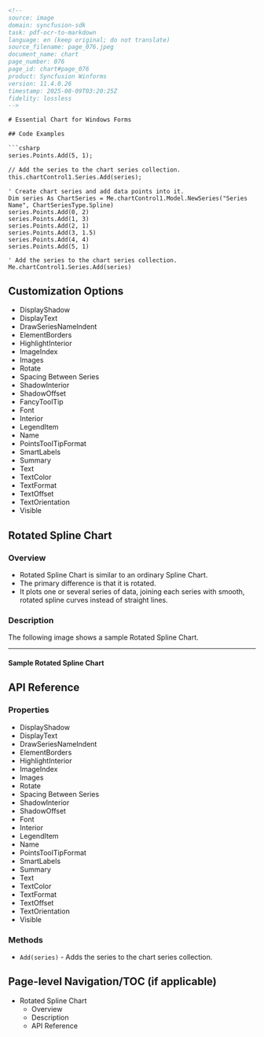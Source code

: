 ```html
<!-- 
source: image
domain: syncfusion-sdk
task: pdf-ocr-to-markdown
language: en (keep original; do not translate)
source_filename: page_076.jpeg
document_name: chart
page_number: 076
page_id: chart#page_076
product: Syncfusion Winforms
version: 11.4.0.26
timestamp: 2025-08-09T03:20:25Z
fidelity: lossless
-->

# Essential Chart for Windows Forms

## Code Examples

```csharp
series.Points.Add(5, 1);

// Add the series to the chart series collection.
this.chartControl1.Series.Add(series);
```

```vbnet
' Create chart series and add data points into it.
Dim series As ChartSeries = Me.chartControl1.Model.NewSeries("Series Name", ChartSeriesType.Spline)
series.Points.Add(0, 2)
series.Points.Add(1, 3)
series.Points.Add(2, 1)
series.Points.Add(3, 1.5)
series.Points.Add(4, 4)
series.Points.Add(5, 1)

' Add the series to the chart series collection.
Me.chartControl1.Series.Add(series)
```

## Customization Options

- DisplayShadow
- DisplayText
- DrawSeriesNameIndent
- ElementBorders
- HighlightInterior
- ImageIndex
- Images
- Rotate
- Spacing Between Series
- ShadowInterior
- ShadowOffset
- FancyToolTip
- Font
- Interior
- LegendItem
- Name
- PointsToolTipFormat
- SmartLabels
- Summary
- Text
- TextColor
- TextFormat
- TextOffset
- TextOrientation
- Visible

## Rotated Spline Chart

### Overview

- Rotated Spline Chart is similar to an ordinary Spline Chart.
- The primary difference is that it is rotated.
- It plots one or several series of data, joining each series with smooth, rotated spline curves instead of straight lines.

### Description

The following image shows a sample Rotated Spline Chart.

---

#### Sample Rotated Spline Chart
<!-- Placeholder for the image -->

## API Reference

### Properties
- DisplayShadow
- DisplayText
- DrawSeriesNameIndent
- ElementBorders
- HighlightInterior
- ImageIndex
- Images
- Rotate
- Spacing Between Series
- ShadowInterior
- ShadowOffset
- Font
- Interior
- LegendItem
- Name
- PointsToolTipFormat
- SmartLabels
- Summary
- Text
- TextColor
- TextFormat
- TextOffset
- TextOrientation
- Visible

### Methods
- `Add(series)` - Adds the series to the chart series collection.

## Page-level Navigation/TOC (if applicable)
- Rotated Spline Chart
    - Overview
    - Description
    - API Reference

<!-- tags: [syncfusion winforms, chart, rotated spline chart, customization options, sample images] keywords: [rotated spline chart, display shadow, display text, draw series name indent, element borders, highlight interior, image index, images, rotate, spacing, shadow interior, shadow offset, fancy tooltip, font, interior, legend item, name, points tooltip format, smart labels, summary, text, text color, text format, text offset, text orientation, visible] -->
```
